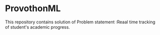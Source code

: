 # ProvothonML
This repository contains  solution of Problem statement :Reaal time tracking of student's academic progress.
